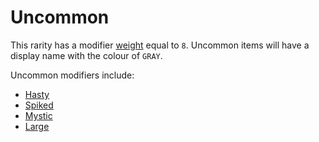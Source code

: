 # Uncommon

This rarity has a modifier [weight](https://github.com/TheDarkTurnip/dark-dungeon/blob/items/algorithms/modifiers.md#weights) equal to `8`. Uncommon items will have a display name with the colour of `GRAY`. 

Uncommon modifiers include:

- [Hasty](https://github.com/TheDarkTurnip/dark-dungeon/blob/items/algorithms/modifiers.md#hasty)
- [Spiked](https://github.com/TheDarkTurnip/dark-dungeon/blob/items/algorithms/modifiers.md#spiked)
- [Mystic](https://github.com/TheDarkTurnip/dark-dungeon/blob/items/algorithms/modifiers.md#mystic)
- [Large](https://github.com/TheDarkTurnip/dark-dungeon/blob/items/algorithms/modifiers.md#large)